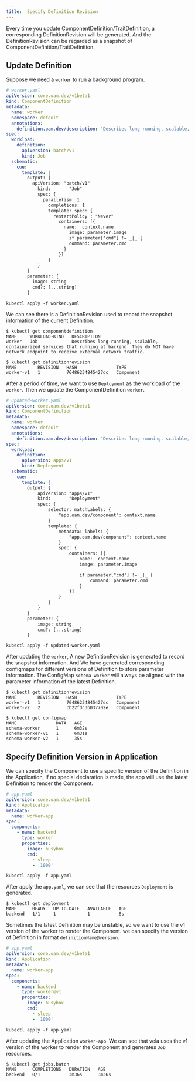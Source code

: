 ```yaml
---
title:  Specify Definition Revision
---
```


Every time you update ComponentDefinition/TraitDefinition, a corresponding DefinitionRevision will be generated.
And the DefinitionRevision can be regarded as a snapshot of ComponentDefinition/TraitDefinition.

## Update Definition

Suppose we need a `worker` to run a background program.

```yaml
# worker.yaml
apiVersion: core.oam.dev/v1beta1
kind: ComponentDefinition
metadata:
  name: worker
  namespace: default
  annotations:
    definition.oam.dev/description: "Describes long-running, scalable, containerized services that running at backend. They do NOT have network endpoint to receive external network traffic."
spec:
  workload:
    definition:
      apiVersion: batch/v1
      kind: Job
  schematic:
    cue:
      template: |
        output: {
          apiVersion: "batch/v1"
            kind:       "Job"
            spec: {
              parallelism: 1
                completions: 1
                template: spec: {
                  restartPolicy	: "Never"
                    containers: [{
                      name:  context.name
                        image: parameter.image
                        if parameter["cmd"] != _|_ {
                        command: parameter.cmd
                      }
                    }]
                }
            }
        }
        parameter: {
          image: string
          cmd?: [...string]
        }
```

```shell
kubectl apply -f worker.yaml
```

We can see there is a DefinitionRevision used to record the snapshot information of the current Definition.

```shell
$ kubectl get componentdefinition                            
NAME     WORKLOAD-KIND   DESCRIPTION
worker   Job             Describes long-running, scalable, containerized services that running at backend. They do NOT have network endpoint to receive external network traffic.

$ kubectl get definitionrevision               
NAME        REVISION   HASH               TYPE
worker-v1   1          76486234845427dc   Component
```

After a period of time, we want to use `Deployment` as the workload of the `worker`. Then we update the ComponentDefinition `worker`.

```yaml
# updated-worker.yaml
apiVersion: core.oam.dev/v1beta1
kind: ComponentDefinition
metadata:
  name: worker
  namespace: default
  annotations:
    definition.oam.dev/description: "Describes long-running, scalable, containerized services that running at backend. They do NOT have network endpoint to receive external network traffic."
spec:
  workload:
    definition:
      apiVersion: apps/v1
      kind: Deployment
  schematic:
    cue:
      template: |
        output: {
            apiVersion: "apps/v1"
            kind:       "Deployment"
            spec: {
                selector: matchLabels: {
                    "app.oam.dev/component": context.name
                }
                template: {
                    metadata: labels: {
                        "app.oam.dev/component": context.name
                    }
                    spec: {
                        containers: [{
                            name:  context.name
                            image: parameter.image

                            if parameter["cmd"] != _|_ {
                                command: parameter.cmd
                            }
                        }]
                    }
                }
            }
        }
        parameter: {
            image: string
            cmd?: [...string]
        }
```

```shell
kubectl apply -f updated-worker.yaml
```

After updating the `worker`, A new DefinitionRevision is generated to record the snapshot information.
And We have generated corresponding configmaps for different versions of Definition to store parameter information.
The ConfigMap `schema-worker` will always be aligned with the parameter information of the latest Definition.

```shell
$ kubectl get definitionrevision
NAME        REVISION   HASH               TYPE
worker-v1   1          76486234845427dc   Component
worker-v2   2          cb22fdc3b037702e   Component

$ kubectl get configmap          
NAME               DATA   AGE
schema-worker      1      6m32s
schema-worker-v1   1      6m31s
schema-worker-v2   1      35s
```

## Specify Definition Version in Application

We can specify the Component to use a specific version of the Definition in the Application,
If no special declaration is made, the app will use the latest Definition to render the Component.

```yaml
# app.yaml
apiVersion: core.oam.dev/v1beta1
kind: Application
metadata:
  name: worker-app
spec:
  components:
    - name: backend
      type: worker
      properties:
        image: busybox
        cmd:
          - sleep
          - '1000'
```

```shell
kubectl apply -f app.yaml
```

After apply the `app.yaml`, we can see that the resources `Deployment` is generated.

```shell
$ kubectl get deployment
NAME      READY   UP-TO-DATE   AVAILABLE   AGE
backend   1/1     1            1           8s
```

Sometimes the latest Definition may be unstable, so we want to use the v1 version of the worker to render the Component.
we can specify the version of Definition in format `definitionName@version`.

```yaml
# app.yaml
apiVersion: core.oam.dev/v1beta1
kind: Application
metadata:
  name: worker-app
spec:
  components:
    - name: backend
      type: worker@v1
      properties:
        image: busybox
        cmd:
          - sleep
          - '1000'
```

```shell
kubectl apply -f app.yaml
```

After updating the Application `worker-app`.
We can see that vela uses the v1 version of the worker to render the Component and generates `Job` resources.

```shell
$ kubectl get jobs.batch
NAME      COMPLETIONS   DURATION   AGE
backend   0/1           3m36s      3m36s
```